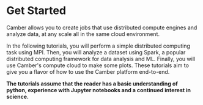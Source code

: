 # Get Started

Camber allows you to create jobs that use distributed compute engines and analyze data, at any scale all in the same cloud environment.

In the following tutorials, you will perform a simple distributed computing task using MPI.
Then, you will analyze a dataset using Spark, a popular distributed computing framework for data analysis and ML.
Finally, you will use Camber's compute cloud to make some plots.
These tutorials aim to give you a flavor of how to use the Camber platform end-to-end.

**The tutorials assume that the reader has a basic understanding of python, experience with Jupyter notebooks and a continued interest in science.**